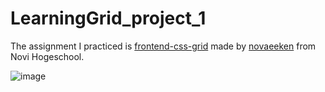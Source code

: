 # LearningGrid_project_1
The assignment I practiced is <A href="https://github.com/hogeschoolnovi/frontend-css-grid">frontend-css-grid</a> made by <a href="https://github.com/novaeeken">novaeeken</a> from Novi Hogeschool.

![image](https://github.com/user-attachments/assets/2ac398c2-c7f5-48b3-aba0-1ddd4a4e49e6)
